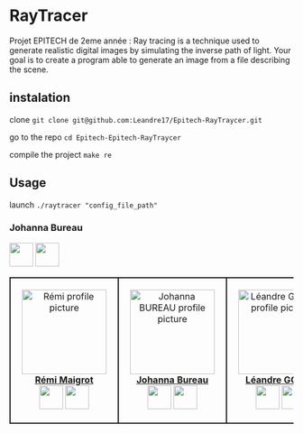 # RayTracer
Projet EPITECH de 2eme année : Ray tracing is a technique used to generate realistic digital images by simulating the inverse path of light.
Your goal is to create a program able to generate an image from a file describing the scene.


## instalation

clone `git clone git@github.com:Leandre17/Epitech-RayTraycer.git`

go to the repo `cd Epitech-Epitech-RayTraycer`

compile the project `make re`

## Usage

launch `./raytracer "config_file_path"`



### Johanna Bureau
<a href="https://github.com/Johannabureau" rel="some text"><img src="https://github.githubassets.com/images/modules/logos_page/GitHub-Mark.png" width="42" height="42"></a>
<a href="https://www.linkedin.com/in/johanna-bureau-b2262b224/" rel="some text"><img src="https://content.linkedin.com/content/dam/me/business/en-us/amp/brand-site/v2/bg/LI-Bug.svg.original.svg" width="42" height="42"></a>


<div align="center">
    <table>
        <td align="center" style="min-width: 150px; border: 2px solid; padding: 20px">
            <a href="https://github.com/RemiMaigrot">
                <img src="https://media.licdn.com/dms/image/D4D35AQHc6aYfWPtlyA/profile-framedphoto-shrink_800_800/0/1694726141879?e=1695895200&v=beta&t=iR-PSVlwLB_UEUUnf5hIvz6SUzzqfMCfhqSFJIK51OE" width="150px;" alt="Rémi profile picture"/>
                <br />
                <b>Rémi Maigrot</b>
            </a>
            <br />
            <div>
              <a href="https://github.com/RemiMaigrot" rel="some text"><img src="https://github.githubassets.com/images/modules/logos_page/GitHub-Mark.png" width="42" height="42"></a>
              <a href="https://www.linkedin.com/in/johanna-bureau-b2262b224/" rel="some text"><img src="https://content.linkedin.com/content/dam/me/business/en-us/amp/brand-site/v2/bg/LI-Bug.svg.original.svg" width="42" height="42"></a>
            </div>
        </td>
        <td align="center" style="min-width: 150px; border: 2px solid; padding: 20px">
            <a href="https://github.com/Johannabureau">
                <img src="https://media.licdn.com/dms/image/C4D03AQGIKHXmhFy2zw/profile-displayphoto-shrink_800_800/0/1635671946147?e=2147483647&v=beta&t=ZWSxIlagFfKK2kMmgEDLzXizjxE5ur7Veiahbm0Z9DM" width="150px;" alt="Johanna BUREAU profile picture"/>
                <br />
                <b>Johanna Bureau</b>
            </a>
            <br />
            <div>
              <a href="https://github.com/Johannabureau" rel="some text"><img src="https://github.githubassets.com/images/modules/logos_page/GitHub-Mark.png" width="42" height="42"></a>
              <a href="https://www.linkedin.com/in/johanna-bureau-b2262b224/" rel="some text"><img src="https://content.linkedin.com/content/dam/me/business/en-us/amp/brand-site/v2/bg/LI-Bug.svg.original.svg" width="42" height="42"></a>
            </div>
        </td>
        <td align="center" style="min-width: 150px; border: 2px solid; padding: 20px">
            <a href="https://github.com/Leandre17">
                <img src="https://media.licdn.com/dms/image/D4E35AQF71M_yCZLAsQ/profile-framedphoto-shrink_200_200/0/1695285794878?e=1695895200&v=beta&t=aZZG2NZJnkCeEePP3jYZE9IviKXvBCDjCzHAms7ZhUE" width="150px;" alt="Léandre GODET profile picture"/>
                <br />
                <b>Léandre GODET</b>
            </a>
            <br />
            <div>
                <a href="https://github.com/Leandre17" rel="some text"><img src="https://github.githubassets.com/images/modules/logos_page/GitHub-Mark.png" width="42" height="42"></a>
                <a href="https://www.linkedin.com/in/leandre-godet/" rel="some text"><img src="https://content.linkedin.com/content/dam/me/business/en-us/amp/brand-site/v2/bg/LI-Bug.svg.original.svg" width="42" height="42"></a>
            </div>
        </td>
    </table>
</div>
